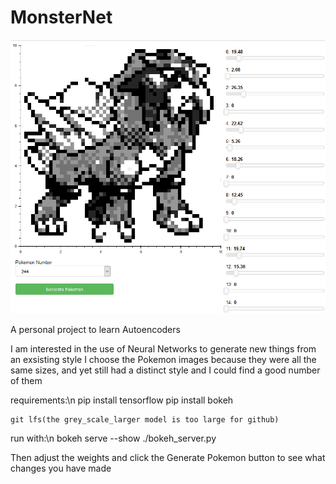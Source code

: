# MonsterNet

![monsternet-preview](https://github.com/TuckerBMorgan/MonsterNet/blob/master/examplpe.png)

A personal project to learn Autoencoders 


I am interested in the use of Neural Networks to generate new things from an exsisting style
I choose the Pokemon images because they were all the same sizes, and yet still had a distinct style and I could find a good number of them


requirements:\n
	pip install tensorflow
	pip install bokeh

	git lfs(the grey_scale_larger model is too large for github)


run with:\n
	bokeh serve --show ./bokeh_server.py

Then adjust the weights and click the Generate Pokemon button to see what changes you have made